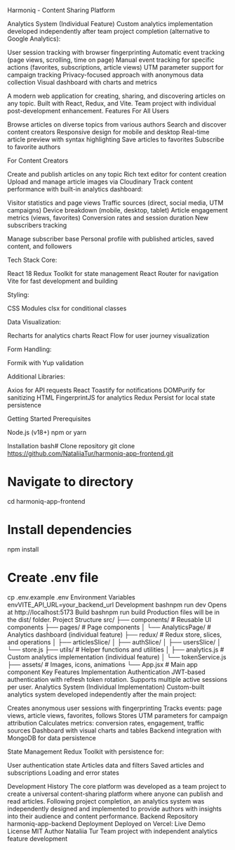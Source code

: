 Harmoniq - Content Sharing Platform

Analytics System (Individual Feature)
Custom analytics implementation developed independently after team project completion (alternative to Google Analytics):

User session tracking with browser fingerprinting
Automatic event tracking (page views, scrolling, time on page)
Manual event tracking for specific actions (favorites, subscriptions, article views)
UTM parameter support for campaign tracking
Privacy-focused approach with anonymous data collection
Visual dashboard with charts and metrics



A modern web application for creating, sharing, and discovering articles on any topic. Built with React, Redux, and Vite.
Team project with individual post-development enhancement.
Features
For All Users

Browse articles on diverse topics from various authors
Search and discover content creators
Responsive design for mobile and desktop
Real-time article preview with syntax highlighting
Save articles to favorites
Subscribe to favorite authors

For Content Creators

Create and publish articles on any topic
Rich text editor for content creation
Upload and manage article images via Cloudinary
Track content performance with built-in analytics dashboard:

Visitor statistics and page views
Traffic sources (direct, social media, UTM campaigns)
Device breakdown (mobile, desktop, tablet)
Article engagement metrics (views, favorites)
Conversion rates and session duration
New subscribers tracking


Manage subscriber base
Personal profile with published articles, saved content, and followers

Tech Stack
Core:

React 18
Redux Toolkit for state management
React Router for navigation
Vite for fast development and building

Styling:

CSS Modules
clsx for conditional classes

Data Visualization:

Recharts for analytics charts
React Flow for user journey visualization

Form Handling:

Formik with Yup validation

Additional Libraries:

Axios for API requests
React Toastify for notifications
DOMPurify for sanitizing HTML
FingerprintJS for analytics
Redux Persist for local state persistence

Getting Started
Prerequisites

Node.js (v18+)
npm or yarn

Installation
bash# Clone repository
git clone https://github.com/NataliiaTur/harmoniq-app-frontend.git

# Navigate to directory
cd harmoniq-app-frontend

# Install dependencies
npm install

# Create .env file
cp .env.example .env
Environment Variables
envVITE_API_URL=your_backend_url
Development
bashnpm run dev
Opens at http://localhost:5173
Build
bashnpm run build
Production files will be in the dist/ folder.
Project Structure
src/
├── components/        # Reusable UI components
├── pages/            # Page components
│   └── AnalyticsPage/  # Analytics dashboard (individual feature)
├── redux/            # Redux store, slices, and operations
│   ├── articlesSlice/
│   ├── authSlice/
│   ├── usersSlice/
│   └── store.js
├── utils/            # Helper functions and utilities
│   ├── analytics.js  # Custom analytics implementation (individual feature)
│   └── tokenService.js
├── assets/           # Images, icons, animations
└── App.jsx           # Main app component
Key Features Implementation
Authentication
JWT-based authentication with refresh token rotation. Supports multiple active sessions per user.
Analytics System (Individual Implementation)
Custom-built analytics system developed independently after the main project:

Creates anonymous user sessions with fingerprinting
Tracks events: page views, article views, favorites, follows
Stores UTM parameters for campaign attribution
Calculates metrics: conversion rates, engagement, traffic sources
Dashboard with visual charts and tables
Backend integration with MongoDB for data persistence

State Management
Redux Toolkit with persistence for:

User authentication state
Articles data and filters
Saved articles and subscriptions
Loading and error states

Development History
The core platform was developed as a team project to create a universal content-sharing platform where anyone can publish and read articles. Following project completion, an analytics system was independently designed and implemented to provide authors with insights into their audience and content performance.
Backend Repository
harmoniq-app-backend
Deployment
Deployed on Vercel: Live Demo
License
MIT
Author
Nataliia Tur
Team project with independent analytics feature development

